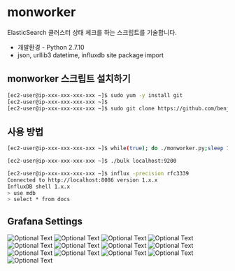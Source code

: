 # monworker

ElasticSearch 클러스터 상태 체크를 하는 스크립트를 기술합니다.
* 개발환경 - Python 2.7.10
* json, urllib3 datetime, influxdb site package import

## monworker 스크립트 설치하기

```bash
[ec2-user@ip-xxx-xxx-xxx-xxx ~]$ sudo yum -y install git
[ec2-user@ip-xxx-xxx-xxx-xxx ~]$ 
[ec2-user@ip-xxx-xxx-xxx-xxx ~]$ sudo git clone https://github.com/benjamin-btn/monworker.git

```

## 사용 방법

```bash
[ec2-user@ip-xxx-xxx-xxx-xxx ~]$ while(true); do ./monworker.py;sleep 1; done

```

```bash
[ec2-user@ip-xxx-xxx-xxx-xxx ~]$ ./bulk localhost:9200

```

```bash
[ec2-user@ip-xxx-xxx-xxx-xxx ~]$ influx -precision rfc3339
Connected to http://localhost:8086 version 1.x.x
InfluxDB shell 1.x.x
> use mdb
> select * from docs

```

## Grafana Settings

![Optional Text](image/grafana1.png)
![Optional Text](image/grafana2.png)
![Optional Text](image/grafana3.png)
![Optional Text](image/grafana4.png)
![Optional Text](image/grafana5.png)
![Optional Text](image/grafana6.png)
![Optional Text](image/grafana7.png)
![Optional Text](image/grafana8.png)
![Optional Text](image/grafana9.png)
![Optional Text](image/grafana10.png)
![Optional Text](image/grafana11.png)
![Optional Text](image/grafana12.png)
![Optional Text](image/grafana13.png)
